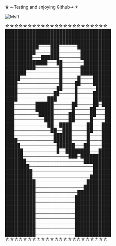 ♛
⇜Testing and enjoying Github⇝
✭ 

![Msft](https://cdn-images-1.medium.com/max/1200/1*7eknE588-X8dB9607Pisig.jpeg)

☆☆☆☆☆☆☆☆☆☆☆☆☆☆☆☆☆☆☆☆☆☆☆
███████████████████████████████████
███████████████████████████████████
███████████████████████████████████
███████████────███──────███████████
██████████─────███───────██████████
█████████───██████───────██████████
██████████████───██───────█████████
██████████────────█──────██████████
███████───────────█──────██████████
█████─────────────█─────█────██████
████──────────────█────██────██████
████─────────────██────█──────█████
████────────────██─────█─────██████
████──────────███──────█─────██████
███───────██████──────██─────██─███
███───────██████──────█─────██───██
███────────█████─────██─────██───██
███──────────███─────██─────█────██
███───────────██──████─────██───███
███────────────██──███─────██───███
███─────────────██████─────█────███
████────────────██████─────█────███
█████────────────██████───██────███
██████───────────█──████████───████
██████───────────────███─██████████
███████───────────────────█████████
████████─────────────────────██████
█████████────────────────────██████
█████████───────────────────███████
██████████─────────────────████████
██████████────────────────█████████
██████████──────────────███████████
██████████─────────────████████████
██████████─────────────████████████
██████████─────────────████████████
██████████─────────────████████████
██████████─────────────████████████
██████████─────────────████████████
██████████─────────────████████████
██████████─────────────████████████
☆☆☆☆☆☆☆☆☆☆☆☆☆☆☆☆☆☆☆☆☆☆☆
